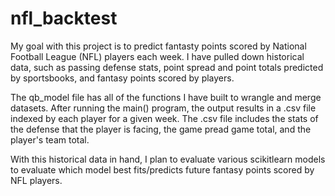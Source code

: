 # nfl_backtest

My goal with this project is to predict fantasty points scored by National Football League (NFL) players each week. I have pulled down
historical data, such as passing defense stats, point spread and point totals predicted by sportsbooks, and fantasy points scored by
players.

The qb_model file has all of the functions I have built to wrangle and merge datasets. After running the main() program, the output results
in a .csv file indexed by each player for a given week. The .csv file includes the stats of the defense that the player is facing, the game
pread game total, and the player's team total.

With this historical data in hand, I plan to evaluate various scikitlearn models to evaluate which model best fits/predicts future fantasy
points scored by NFL players.
